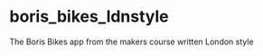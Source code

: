 boris_bikes_ldnstyle
====================

The Boris Bikes app from the makers course written London style
